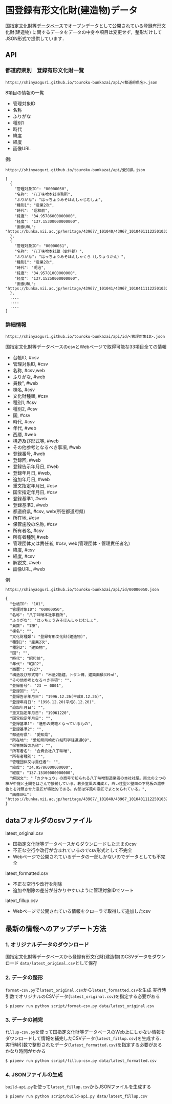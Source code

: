 # 国登録有形文化財(建造物)データ
[国指定文化財等データベース](https://kunishitei.bunka.go.jp/bsys/index)でオープンデータとして公開されている登録有形文化財(建造物)
に関するデータをデータの中身や項目は変更せず，整形だけしてJSON形式で提供しています．

## API

### 都道府県別　登録有形文化財一覧
```
https://shinyaoguri.github.io/touroku-bunkazai/api/<都道府県名>.json
```

8項目の情報の一覧
- 管理対象ID
- 名称
- ふりがな
- 種別1
- 時代
- 緯度
- 経度
- 画像URL


例:
```
https://shinyaoguri.github.io/touroku-bunkazai/api/愛知県.json
```

```
[
  {
    "管理対象ID": "00000050",
    "名称": "八丁味噌本社事務所",
    "ふりがな": "はっちょうみそほんしゃじむしょ",
    "種別1": "産業2次",
    "時代": "昭和前",
    "緯度": "34.95786000000000",
    "経度": "137.15300000000000",
    "画像URL": "https://bunka.nii.ac.jp/heritage/43967/_101040/43967_101040111225010321874_300.jpg"
  },
  {
    "管理対象ID": "00000051",
    "名称": "八丁味噌本社蔵（史料館）",
    "ふりがな": "はっちょうみそほんしゃくら（しりょうかん）",
    "種別1": "産業2次",
    "時代": "明治",
    "緯度": "34.95781000000000",
    "経度": "137.15250000000000",
    "画像URL": "https://bunka.nii.ac.jp/heritage/43967/_101041/43967_101041111225010322613_300.jpg"
  },
  ....
  ....
  ....
]
```

### 詳細情報
```
https://shinyaoguri.github.io/touroku-bunkazai/api/id/<管理対象ID>.json
```

国指定文化財等データベースのcsvとWebページで取得可能な33項目全ての情報
- 台帳ID, #csv
- 管理対象ID, #csv
- 名称, #csv,web
- ふりがな, #web
- 員数", #web
- 棟名, #csv
- 文化財種類, #csv
- 種別1, #csv
- 種別2, #csv
- 国, #csv
- 時代, #csv
- 年代, #web
- 西暦, #web
- 構造及び形式等, #web
- その他参考となるべき事項, #web
- 登録番号, #web
- 登録回, #web
- 登録告示年月日, #web
- 登録年月日, #web,
- 追加年月日, #web
- 重文指定年月日, #csv
- 国宝指定年月日, #csv
- 登録基準1, #web
- 登録基準2, #web
- 都道府県, #csv, web(所在都道府県)
- 所在地, #csv
- 保管施設の名称, #csv
- 所有者名, #csv
- 所有者種別,#web
- 管理団体又は責任者, #csv, web(管理団体・管理責任者名)
- 緯度, #csv
- 経度, #csv
- 解説文, #web
- 画像URL, #web

例
```
https://shinyaoguri.github.io/touroku-bunkazai/api/id/00000050.json
```

```
{
  "台帳ID": "101",
  "管理対象ID": "00000050",
  "名称": "八丁味噌本社事務所",
  "ふりがな": "はっちょうみそほんしゃじむしょ",
  "員数": "1棟",
  "棟名": "",
  "文化財種類": "登録有形文化財(建造物)",
  "種別1": "産業2次",
  "種別2": "建築物",
  "国": "",
  "時代": "昭和前",
  "年代": "昭和2",
  "西暦": "1927",
  "構造及び形式等": "木造2階建、トタン葺、建築面積339㎡",
  "その他参考となるべき事項": "",
  "登録番号": "23 － 0001",
  "登録回": "1",
  "登録告示年月日": "1996.12.26(平成8.12.26)",
  "登録年月日": "1996.12.20(平成8.12.20)",
  "追加年月日": "",
  "重文指定年月日": "19961220",
  "国宝指定年月日": "",
  "登録基準1": "造形の規範となっているもの",
  "登録基準2": "",
  "都道府県": "愛知県",
  "所在地": "愛知県岡崎市八帖町字往還通69",
  "保管施設の名称": "",
  "所有者名": "合資会社八丁味噌",
  "所有者種別": "",
  "管理団体又は責任者": "",
  "緯度": "34.95786000000000",
  "経度": "137.15300000000000",
  "解説文": "「カクキュウ」の商号で知られる八丁味噌製造業者の本社社屋。南北の２つの棟が中庭と土間をはさんで接続している。教会堂風の構成と，白い柱型と壁面の下見板の濃茶色とを対照させた意匠が特徴的である。内部は洋風の意匠でまとめられている。",
  "画像URL": "https://bunka.nii.ac.jp/heritage/43967/_101040/43967_101040111225010321874_300.jpg"
}
```

## dataフォルダのcsvファイル
latest_original.csv
- 国指定文化財等データベースからダウンロードしたままのcsv
- 不正な空行や改行が含まれているのでcsv形式として不完全
- Webページで公開されているデータの一部しかないのでデータとしても不完全

latest_formatted.csv
- 不正な空行や改行を削除
- 追加や削除の差分が分かりやすいように管理対象IDでソート

latext_fillup.csv
- Webページで公開されている情報をクローラで取得して追加したcsv

## 最新の情報へのアップデート方法

### 1. オリジナルデータのダウンロード
国指定文化財等データベースから登録有形文化財(建造物)のCSVデータをダウンロード
`data/latest_original.csv`として保存

### 2. データの整形
`format-csv.py`で`latest_original.csv`から`latest_formatted.csv`を生成
実行時引数でオリジナルのCSVデータ(`latest_original.csv`)を指定する必要がある

`$ pipenv run python script/format-csv.py data/latest_original.csv`

### 3. データの補完
`fillup-csv.py`を使って国指定文化財等データベースのWeb上にしかない情報をダウンロードして情報を補完したCSVデータ(`latest_fillup.csv`)を生成する．
実行時引数で整形されたデータ(`latest_formatted.csv`)を指定する必要がある
かなり時間がかかる

`$ pipenv run python script/fillup-csv.py data/latest_formatted.csv`

### 4. JSONファイルの生成
`build-api.py`を使って`latest_fillup.csv`からJSONファイルを生成する

`$ pipenv run python script/build-api.py data/latest_fillup.csv`